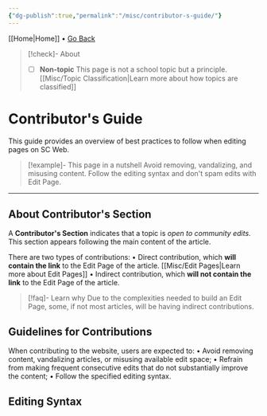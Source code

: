 ```yaml
---
{"dg-publish":true,"permalink":"/misc/contributor-s-guide/"}
---
```



[[Home\|Home]] • <a href="javascript:history.back()">Go Back</a>


>[!check]- About
>- [ ] **Non-topic**
>This page is not a school topic but a principle.
>[[Misc/Topic Classification\|Learn more about how topics are classified]]

# Contributor's Guide
This guide provides an overview of best practices to follow when editing pages on SC Web.

>[!example]- This page in a nutshell
>Avoid removing, vandalizing, and misusing content. Follow the editing syntax and don't spam edits with Edit Page.

***

## About Contributor's Section

A **Contributor's Section** indicates that a topic is *open to community edits*. This section appears following the main content of the article.

There are two types of contributions:
• Direct contribution, which **will contain the link** to the Edit Page of the article. [[Misc/Edit Pages\|Learn more about Edit Pages]]
• Indirect contribution, which **will not contain the link** to the Edit Page of the article.

>[!faq]- Learn why
> Due to the complexities needed to build an Edit Page, some, if not most articles, will be having indirect contributions.

## Guidelines for Contributions
When contributing to the website, users are expected to:
• Avoid removing content, vandalizing articles, or misusing available edit space;
• Refrain from making frequent consecutive edits that do not substantially improve the content;
• Follow the specified editing syntax.

## Editing Syntax

